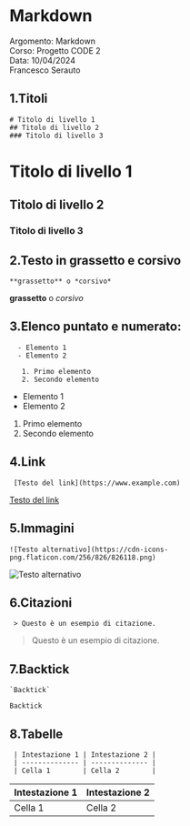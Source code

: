 # Markdown
Argomento: Markdown  
Corso: Progetto CODE 2   
Data: 10/04/2024  
Francesco Serauto

## 1.Titoli

```
# Titolo di livello 1
## Titolo di livello 2
### Titolo di livello 3
```
# Titolo di livello 1
## Titolo di livello 2
### Titolo di livello 3

## 2.Testo in grassetto e corsivo
```
**grassetto** o *corsivo*
```
**grassetto** o *corsivo*


## 3.Elenco puntato e numerato:
```
  - Elemento 1
  - Elemento 2

   1. Primo elemento
   2. Secondo elemento
```
   - Elemento 1
   - Elemento 2

   1. Primo elemento
   2. Secondo elemento
 

  ## 4.Link
    
```
 [Testo del link](https://www.example.com)
```
  
   [Testo del link](https://www.example.com)
   

   ## 5.Immagini

```
![Testo alternativo](https://cdn-icons-png.flaticon.com/256/826/826118.png)
```
   ![Testo alternativo](https://cdn-icons-png.flaticon.com/256/826/826118.png)


   ## 6.Citazioni
   
  ```
   > Questo è un esempio di citazione.
```
   > Questo è un esempio di citazione.
  

## 7.Backtick
```
`Backtick`
```
`Backtick`


## 8.Tabelle
  ```
   | Intestazione 1 | Intestazione 2 |
   | -------------- | -------------- |
   | Cella 1        | Cella 2        |
 
```
   | Intestazione 1 | Intestazione 2 |
   | -------------- | -------------- |
   | Cella 1        | Cella 2        |
 